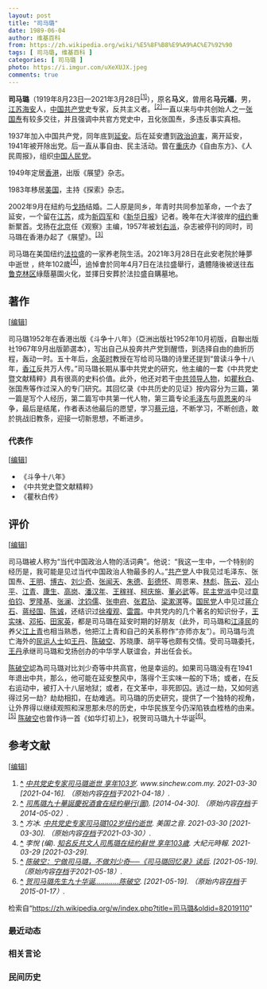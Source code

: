 ```yaml
---
layout: post
title: "司马璐"
date: 1989-06-04
author: 维基百科
from: https://zh.wikipedia.org/wiki/%E5%8F%B8%E9%A9%AC%E7%92%90
tags: [ 司马璐, 维基百科 ]
categories: [ 司马璐 ]
photo: https://i.imgur.com/uXeXUJX.jpeg
comments: true
---
```

<div class="mw-content-ltr mw-parser-output" lang="zh" dir="ltr"><style data-mw-deduplicate="TemplateStyles:r84596247">.mw-parser-output .multiple-issues-text{width:95%;margin:0.2em 0}.mw-parser-output .multiple-issues-text>.mw-collapsible-content{margin-top:0.3em}.mw-parser-output .compact-ambox .ambox{border:none;border-collapse:collapse;background-color:transparent;margin:0 0 0 1.6em!important;padding:0!important;width:auto;display:block}body.mediawiki .mw-parser-output .compact-ambox .ambox.mbox-small-left{font-size:100%;width:auto;margin:0}.mw-parser-output .compact-ambox .ambox .mbox-text{padding:0!important;margin:0!important}.mw-parser-output .compact-ambox .ambox .mbox-text-span{display:list-item;line-height:1.5em;list-style-type:disc}body.skin-minerva .mw-parser-output .multiple-issues-text>.mw-collapsible-toggle,.mw-parser-output .compact-ambox .ambox .mbox-image,.mw-parser-output .compact-ambox .ambox .mbox-imageright,.mw-parser-output .compact-ambox .ambox .mbox-empty-cell{display:none}</style><style data-mw-deduplicate="TemplateStyles:r83732972">.mw-parser-output .ambox{border:1px solid #a2a9b1;border-left:10px solid #36c;background-color:#fbfbfb;box-sizing:border-box}.mw-parser-output .ambox+link+.ambox,.mw-parser-output .ambox+link+style+.ambox,.mw-parser-output .ambox+link+link+.ambox,.mw-parser-output .ambox+.mw-empty-elt+link+.ambox,.mw-parser-output .ambox+.mw-empty-elt+link+style+.ambox,.mw-parser-output .ambox+.mw-empty-elt+link+link+.ambox{margin-top:-1px}html body.mediawiki .mw-parser-output .ambox.mbox-small-left{margin:4px 1em 4px 0;overflow:hidden;width:238px;border-collapse:collapse;font-size:88%;line-height:1.25em}.mw-parser-output .ambox-speedy{border-left:10px solid #b32424;background-color:#fee7e6}.mw-parser-output .ambox-delete{border-left:10px solid #b32424}.mw-parser-output .ambox-content{border-left:10px solid #f28500}.mw-parser-output .ambox-style{border-left:10px solid #fc3}.mw-parser-output .ambox-move{border-left:10px solid #9932cc}.mw-parser-output .ambox-protection{border-left:10px solid #a2a9b1}.mw-parser-output .ambox .mbox-text{border:none;padding:0.25em 0.5em;width:100%}.mw-parser-output .ambox .mbox-image{border:none;padding:2px 0 2px 0.5em;text-align:center}.mw-parser-output .ambox .mbox-imageright{border:none;padding:2px 0.5em 2px 0;text-align:center}.mw-parser-output .ambox .mbox-empty-cell{border:none;padding:0;width:1px}.mw-parser-output .ambox .mbox-image-div{width:52px}html.client-js body.skin-minerva .mw-parser-output .mbox-text-span{margin-left:23px!important}@media(min-width:720px){.mw-parser-output .ambox{margin:0 10%}}@media screen{html.skin-theme-clientpref-night .mw-parser-output .ambox{border-left-color:#36c!important}html.skin-theme-clientpref-night .mw-parser-output .ambox-speedy,html.skin-theme-clientpref-night .mw-parser-output .ambox-delete{border-left-color:#b32424!important}html.skin-theme-clientpref-night .mw-parser-output .ambox-speedy{background-color:#300!important}html.skin-theme-clientpref-night .mw-parser-output .ambox-content{border-left-color:#f28500!important}html.skin-theme-clientpref-night .mw-parser-output .ambox-style{border-left-color:#fc3!important}html.skin-theme-clientpref-night .mw-parser-output .ambox-move{border-left-color:#9932cc!important}html.skin-theme-clientpref-night .mw-parser-output .ambox-protection{border-left-color:#a2a9b1!important}}@media screen and (prefers-color-scheme:dark){html.skin-theme-clientpref-os .mw-parser-output .ambox{border-left-color:#36c!important}html.skin-theme-clientpref-os .mw-parser-output .ambox-speedy,html.skin-theme-clientpref-os .mw-parser-output .ambox-delete{border-left-color:#b32424!important}html.skin-theme-clientpref-os .mw-parser-output .ambox-speedy{background-color:#300!important}html.skin-theme-clientpref-os .mw-parser-output .ambox-content{border-left-color:#f28500!important}html.skin-theme-clientpref-os .mw-parser-output .ambox-style{border-left-color:#fc3!important}html.skin-theme-clientpref-os .mw-parser-output .ambox-move{border-left-color:#9932cc!important}html.skin-theme-clientpref-os .mw-parser-output .ambox-protection{border-left-color:#a2a9b1!important}}</style>
<p><b>司马璐</b>（1919年8月23日—2021年3月28日<sup id="cite_ref-1" class="reference"><a href="#cite_note-1"><span class="cite-bracket">[</span>1<span class="cite-bracket">]</span></a></sup>），原名<b>马义</b>，曾用名<b>马元福</b>，男，<a href="/wiki/%E6%B1%9F%E8%8B%8F" class="mw-redirect" title="江苏">江苏</a><a href="/wiki/%E6%B5%B7%E5%AE%89" class="mw-redirect" title="海安">海安</a>人，<a href="/wiki/%E4%B8%AD%E5%9B%BD%E5%85%B1%E4%BA%A7%E5%85%9A" title="中国共产党">中国共产党</a>史专家，反共主义者。<sup id="cite_ref-2" class="reference"><a href="#cite_note-2"><span class="cite-bracket">[</span>2<span class="cite-bracket">]</span></a></sup>一直以来与中共创始人之一<a href="/wiki/%E5%BC%A0%E5%9B%BD%E7%84%98" title="张国焘">张国焘</a>有较多交往，并且强调中共官方党史中，丑化张国焘，多违反事实真相。
</p>
<meta property="mw:PageProp/toc">
<div class="mw-heading mw-heading2"></div>
<p>1937年加入中国共产党，同年底到<a href="/wiki/%E5%BB%B6%E5%AE%89" class="mw-redirect" title="延安">延安</a>。后在延安遭到<a href="/wiki/%E6%94%BF%E6%B2%BB%E8%BF%AB%E5%AE%B3" title="政治迫害">政治迫害</a>，离开延安，1941年被开除出党。后一直从事自由、民主活动。曾在<a href="/wiki/%E9%87%8D%E5%BA%86" class="mw-redirect" title="重庆">重庆</a>办《自由东方》、《人民周报》，组织<a href="/w/index.php?title=%E4%B8%AD%E5%9B%BD%E4%BA%BA%E6%B0%91%E5%85%9A&amp;action=edit&amp;redlink=1" class="new" title="中国人民党（页面不存在）">中国人民党</a>。
</p><p>1949年定居<a href="/wiki/%E9%A6%99%E6%B8%AF" title="香港">香港</a>，出版《展望》杂志。
</p><p>1983年移居<a href="/wiki/%E7%BE%8E%E5%9B%BD" title="美国">美国</a>，主持《探索》杂志。
</p><p>2002年9月在紐約与<a href="/wiki/%E6%88%88%E6%89%AC" title="戈扬">戈扬</a>结婚。二人原是同乡，年青时共同参加革命，一个去了延安，一个留在<a href="/wiki/%E6%B1%9F%E8%8B%8F" class="mw-redirect" title="江苏">江苏</a>，成为<a href="/wiki/%E6%96%B0%E5%9B%9B%E5%86%9B" title="新四军">新四军</a>和《<a href="/wiki/%E6%96%B0%E5%8D%8E%E6%97%A5%E6%8A%A5" title="新华日报">新华日报</a>》记者。晚年在大洋彼岸的<a href="/wiki/%E7%BA%BD%E7%BA%A6" title="纽约">纽约</a>重新聚首。戈扬在<a href="/wiki/%E5%8C%97%E4%BA%AC" class="mw-redirect" title="北京">北京</a>任《观察》主编，1957年被划<a href="/wiki/%E5%8F%B3%E6%B4%BE" title="右派">右派</a>，杂志被停刊的同时，司马璐在香港办起了《展望》。<sup id="cite_ref-voa330_3-0" class="reference"><a href="#cite_note-voa330-3"><span class="cite-bracket">[</span>3<span class="cite-bracket">]</span></a></sup>
</p><p>司马璐在美国纽约<a href="/wiki/%E6%B3%95%E6%8B%89%E7%9B%9B" title="法拉盛">法拉盛</a>的一家养老院生活。2021年3月28日在此安老院於睡夢中逝世 ，終年102歲<sup id="cite_ref-4" class="reference"><a href="#cite_note-4"><span class="cite-bracket">[</span>4<span class="cite-bracket">]</span></a></sup>，追悼會於同年4月7日在法拉盛舉行，遺體隨後被送往<a href="/wiki/%E5%B8%83%E9%B2%81%E5%85%8B%E6%9E%97%E5%8C%BA" title="布鲁克林区">布鲁克林区</a>綠蔭墓園火化，並擇日安葬於法拉盛自購墓地。
</p>
<div class="mw-heading mw-heading2"><h2 id="著作"><span id=".E8.91.97.E4.BD.9C"></span>著作</h2><span class="mw-editsection"><span class="mw-editsection-bracket">[</span><a href="/w/index.php?title=%E5%8F%B8%E9%A9%AC%E7%92%90&amp;action=edit&amp;section=2" title="编辑章节：著作"><span>编辑</span></a><span class="mw-editsection-bracket">]</span></span></div>
<p>司马璐1952年在香港出版《斗争十八年》（亞洲出版社1952年10月初版，自聯出版社1967年9月出版節選本），写出自己从投奔共产党到醒悟，到选择自由的曲折历程，轰动一时。五十年后，<a href="/wiki/%E4%BD%99%E8%8B%B1%E6%97%B6" class="mw-redirect" title="余英时">余英时</a>教授在写给司马璐的诗里还提到“曾读斗争十八年，<a href="/wiki/%E9%A6%99%E6%B1%9F" class="mw-disambig" title="香江">香江</a>反共万人传。”司马璐长期从事中共党史的研究，他主编的一套《中共党史暨文献精粹》具有很高的史料价值。此外，他还对若干<a href="/wiki/%E5%85%9A%E5%92%8C%E5%9B%BD%E5%AE%B6%E9%A2%86%E5%AF%BC%E4%BA%BA" title="党和国家领导人">中共领导人物</a>，如<a href="/wiki/%E7%9E%BF%E7%A7%8B%E7%99%BD" title="瞿秋白">瞿秋白</a>、张国焘等作过深入的专门研究。其回忆录《中共历史的见证》按内容分为三篇，第一篇是写个人经历，第二篇写中共第一代人物，第三篇专论<a href="/wiki/%E6%AF%9B%E6%B3%BD%E4%B8%9C" title="毛泽东">毛泽东</a>与<a href="/wiki/%E5%91%A8%E6%81%A9%E6%9D%A5" title="周恩来">周恩来</a>的斗争，最后是结尾，作者表达他最后的愿望，学习<a href="/wiki/%E8%94%A1%E5%85%83%E5%9F%B9" title="蔡元培">蔡元培</a>，不断学习，不断创造，敢於挑战旧教条，迎接一切新思想，不断进步。
</p>
<div class="mw-heading mw-heading3"><h3 id="代表作"><span id=".E4.BB.A3.E8.A1.A8.E4.BD.9C"></span>代表作</h3><span class="mw-editsection"><span class="mw-editsection-bracket">[</span><a href="/w/index.php?title=%E5%8F%B8%E9%A9%AC%E7%92%90&amp;action=edit&amp;section=3" title="编辑章节：代表作"><span>编辑</span></a><span class="mw-editsection-bracket">]</span></span></div>
<ul><li>《斗争十八年》</li>
<li>《中共党史暨文献精粹》</li>
<li>《瞿秋白传》</li></ul>
<div class="mw-heading mw-heading2"><h2 id="评价"><span id=".E8.AF.84.E4.BB.B7"></span>评价</h2><span class="mw-editsection"><span class="mw-editsection-bracket">[</span><a href="/w/index.php?title=%E5%8F%B8%E9%A9%AC%E7%92%90&amp;action=edit&amp;section=4" title="编辑章节：评价"><span>编辑</span></a><span class="mw-editsection-bracket">]</span></span></div>
<p>司马璐被人称为“当代中国政治人物的活词典”。他说：“我这一生中，一个特别的经历是，我可能是见过当代中国政治人物最多的人。”<a href="/wiki/%E4%B8%AD%E5%9B%BD%E5%85%B1%E4%BA%A7%E5%85%9A" title="中国共产党">共产党</a>人中我见过毛泽东、张国焘、<a href="/wiki/%E7%8E%8B%E6%98%8E" title="王明">王明</a>、<a href="/wiki/%E5%8D%9A%E5%8F%A4" title="博古">博古</a>、<a href="/wiki/%E5%88%98%E5%B0%91%E5%A5%87" title="刘少奇">刘少奇</a>、<a href="/wiki/%E5%BC%A0%E9%97%BB%E5%A4%A9" title="张闻天">张闻天</a>、<a href="/wiki/%E6%9C%B1%E5%BE%B7" title="朱德">朱德</a>、<a href="/wiki/%E5%BD%AD%E5%BE%B7%E6%80%80" title="彭德怀">彭德怀</a>、周恩来、<a href="/wiki/%E6%9E%97%E5%BD%AA" title="林彪">林彪</a>、<a href="/wiki/%E9%99%88%E4%BA%91" title="陈云">陈云</a>、<a href="/wiki/%E9%82%93%E5%B0%8F%E5%B9%B3" title="邓小平">邓小平</a>、<a href="/wiki/%E6%B1%9F%E9%9D%92" title="江青">江青</a>、<a href="/wiki/%E5%BA%B7%E7%94%9F" title="康生">康生</a>、<a href="/wiki/%E9%AB%98%E5%B2%97" title="高岗">高岗</a>、<a href="/wiki/%E6%BD%98%E6%B1%89%E5%B9%B4" title="潘汉年">潘汉年</a>、<a href="/wiki/%E7%8E%8B%E7%A8%BC%E7%A5%A5" title="王稼祥">王稼祥</a>、<a href="/wiki/%E6%9F%AF%E5%BA%86%E6%96%BD" title="柯庆施">柯庆施</a>、<a href="/wiki/%E8%91%A3%E5%BF%85%E6%AD%A6" title="董必武">董必武</a>等。<a href="/wiki/%E6%B0%91%E4%B8%BB%E5%85%9A%E6%B4%BE" title="民主党派">民主党派</a>中见过<a href="/wiki/%E7%AB%A0%E4%BC%AF%E9%92%A7" title="章伯钧">章伯钧</a>、<a href="/wiki/%E7%BD%97%E9%9A%86%E5%9F%BA" title="罗隆基">罗隆基</a>、<a href="/wiki/%E5%BC%A0%E6%BE%9C" title="张澜">张澜</a>、<a href="/wiki/%E6%B2%88%E9%92%A7%E5%84%92" title="沈钧儒">沈钧儒</a>、<a href="/wiki/%E5%BC%A0%E7%94%B3%E5%BA%9C" title="张申府">张申府</a>、<a href="/wiki/%E5%BC%A0%E5%90%9B%E5%8A%A2" title="张君劢">张君劢</a>、<a href="/wiki/%E6%A2%81%E6%BC%B1%E6%BA%9F" title="梁漱溟">梁漱溟</a>等。<a href="/wiki/%E4%B8%AD%E5%9B%BD%E5%9B%BD%E6%B0%91%E5%85%9A" class="mw-redirect" title="中国国民党">国民党</a>人中见过<a href="/wiki/%E8%92%8B%E4%BB%8B%E7%9F%B3" class="mw-redirect" title="蒋介石">蒋介石</a>、<a href="/wiki/%E8%92%8B%E7%BB%8F%E5%9B%BD" class="mw-redirect" title="蒋经国">蒋经国</a>、<a href="/wiki/%E9%99%88%E8%AF%9A" class="mw-redirect" title="陈诚">陈诚</a>，还结识过<a href="/wiki/%E5%BE%90%E5%A4%8D%E8%A7%82" title="徐复观">徐複观</a>、<a href="/wiki/%E9%9B%B7%E9%9C%87_(%E4%B8%AD%E5%8D%8E%E6%B0%91%E5%9B%BD%E6%94%BF%E6%B2%BB%E4%BA%BA%E7%89%A9)" title="雷震 (中华民国政治人物)">雷震</a>。中共党内的几个著名的知识份子，<a href="/wiki/%E7%8E%8B%E5%AE%9E%E5%91%B3" title="王实味">王实味</a>、<a href="/wiki/%E9%82%93%E6%8B%93" title="邓拓">邓拓</a>、<a href="/wiki/%E7%94%B0%E5%AE%B6%E8%8B%B1" title="田家英">田家英</a>，都是司马璐在延安时期的好朋友（此外，司马璐和<a href="/wiki/%E6%B1%9F%E6%B3%BD%E6%B0%91" title="江泽民">江泽民</a>的养父<a href="/wiki/%E6%B1%9F%E4%B8%8A%E9%9D%92" title="江上青">江上青</a>也相当熟悉，他把江上青和自己的关系称作“亦师亦友”）。司马璐与流亡海外的<a href="/wiki/%E6%B0%91%E9%81%8B%E4%BA%BA%E5%A3%AB" class="mw-redirect mw-disambig" title="民運人士">民运人士</a>如<a href="/wiki/%E7%8E%8B%E4%B8%B9" title="王丹">王丹</a>、<a href="/wiki/%E9%99%88%E7%A0%B4%E7%A9%BA" title="陈破空">陈破空</a>、苏晓康、胡平等也颇有交情。受司马璐委托，<a href="/wiki/%E7%8E%8B%E4%B8%B9" title="王丹">王丹</a>承继司马璐和戈扬创办的中华学人联谊会，并出任会长。
</p><p><a href="/wiki/%E9%99%88%E7%A0%B4%E7%A9%BA" title="陈破空">陈破空</a>認為司马璐对比刘少奇等中共高官，他是幸运的。如果司马璐没有在1941年退出中共，那么，他可能在延安整风中，落得个王实味一般的下场；或者，在反右运动中，被打入十八层地狱；或者，在文革中，非死即囚。逃过一劫，又如何逃得过另一劫？劫劫相扣，在劫难逃。司马璐的历史研究，提供了一个独特的视角，让外界得以继续观照和深思那未尽的历史，中华民族至今仍深陷铁血桎梏的由来。<sup id="cite_ref-5" class="reference"><a href="#cite_note-5"><span class="cite-bracket">[</span>5<span class="cite-bracket">]</span></a></sup>
<a href="/wiki/%E9%99%88%E7%A0%B4%E7%A9%BA" title="陈破空">陈破空</a>也曾作诗一首《如华灯初上》，祝贺司马璐九十华诞<sup id="cite_ref-6" class="reference"><a href="#cite_note-6"><span class="cite-bracket">[</span>6<span class="cite-bracket">]</span></a></sup>。
</p>
<div class="mw-heading mw-heading2"><h2 id="参考文献"><span id=".E5.8F.82.E8.80.83.E6.96.87.E7.8C.AE"></span>参考文献</h2><span class="mw-editsection"><span class="mw-editsection-bracket">[</span><a href="/w/index.php?title=%E5%8F%B8%E9%A9%AC%E7%92%90&amp;action=edit&amp;section=5" title="编辑章节：参考文献"><span>编辑</span></a><span class="mw-editsection-bracket">]</span></span></div>
<div class="reflist" style="list-style-type: decimal;">
<ol class="references">
<li id="cite_note-1"><span class="mw-cite-backlink"><b><a href="#cite_ref-1">^</a></b></span> <span class="reference-text"><cite class="citation web"><a rel="nofollow" class="external text" href="https://www.sinchew.com.my/content/content_2451468.html">中共党史专家司马璐逝世 享年103岁</a>. www.sinchew.com.my. 2021-03-30 <span class="reference-accessdate"> [<span class="nowrap">2021-04-16</span>]</span>. （原始内容<a rel="nofollow" class="external text" href="https://web.archive.org/web/20210418190858/https://www.sinchew.com.my/content/content_2451468.html">存档</a>于2021-04-18）.</cite><span title="ctx_ver=Z39.88-2004&amp;rfr_id=info%3Asid%2Fzh.wikipedia.org%3A%E5%8F%B8%E9%A9%AC%E7%92%90&amp;rft.atitle=%E4%B8%AD%E5%85%B1%E5%85%9A%E5%8F%B2%E4%B8%93%E5%AE%B6%E5%8F%B8%E9%A9%AC%E7%92%90%E9%80%9D%E4%B8%96+%E4%BA%AB%E5%B9%B4103%E5%B2%81&amp;rft.date=2021-03-30&amp;rft.genre=unknown&amp;rft.jtitle=www.sinchew.com.my&amp;rft_id=https%3A%2F%2Fwww.sinchew.com.my%2Fcontent%2Fcontent_2451468.html&amp;rft_val_fmt=info%3Aofi%2Ffmt%3Akev%3Amtx%3Ajournal" class="Z3988"><span style="display:none;">&nbsp;</span></span></span>
</li>
<li id="cite_note-2"><span class="mw-cite-backlink"><b><a href="#cite_ref-2">^</a></b></span> <span class="reference-text"><cite class="citation web"><a rel="nofollow" class="external text" href="http://www.canyu.org/n8930c6.aspx">司馬璐九十華誕慶祝酒會在紐約舉行(圖)</a>.  <span class="reference-accessdate"> [<span class="nowrap">2014-04-30</span>]</span>. （原始内容<a rel="nofollow" class="external text" href="https://web.archive.org/web/20140502032521/http://www.canyu.org/n8930c6.aspx">存档</a>于2014-05-02）.</cite><span title="ctx_ver=Z39.88-2004&amp;rfr_id=info%3Asid%2Fzh.wikipedia.org%3A%E5%8F%B8%E9%A9%AC%E7%92%90&amp;rft.btitle=%E5%8F%B8%E9%A6%AC%E7%92%90%E4%B9%9D%E5%8D%81%E8%8F%AF%E8%AA%95%E6%85%B6%E7%A5%9D%E9%85%92%E6%9C%83%E5%9C%A8%E7%B4%90%E7%B4%84%E8%88%89%E8%A1%8C%28%E5%9C%96%29&amp;rft.genre=unknown&amp;rft_id=http%3A%2F%2Fwww.canyu.org%2Fn8930c6.aspx&amp;rft_val_fmt=info%3Aofi%2Ffmt%3Akev%3Amtx%3Abook" class="Z3988"><span style="display:none;">&nbsp;</span></span></span>
</li>
<li id="cite_note-voa330-3"><span class="mw-cite-backlink"><b><a href="#cite_ref-voa330_3-0">^</a></b></span> <span class="reference-text"><cite class="citation news">方冰. <a rel="nofollow" class="external text" href="https://www.voachinese.com/a/Sima-Lu-expert-ccp-history-passed-away-102/5832909.html">中共党史专家司马璐102岁纽约逝世</a>. 美国之音. 2021-03-30 <span class="reference-accessdate"> [<span class="nowrap">2021-03-30</span>]</span>. （原始内容<a rel="nofollow" class="external text" href="https://web.archive.org/web/20210330163554/https://www.voachinese.com/a/Sima-Lu-expert-ccp-history-passed-away-102/5832909.html">存档</a>于2021-03-30）.</cite><span title="ctx_ver=Z39.88-2004&amp;rfr_id=info%3Asid%2Fzh.wikipedia.org%3A%E5%8F%B8%E9%A9%AC%E7%92%90&amp;rft.atitle=%E4%B8%AD%E5%85%B1%E5%85%9A%E5%8F%B2%E4%B8%93%E5%AE%B6%E5%8F%B8%E9%A9%AC%E7%92%90102%E5%B2%81%E7%BA%BD%E7%BA%A6%E9%80%9D%E4%B8%96&amp;rft.au=%E6%96%B9%E5%86%B0&amp;rft.date=2021-03-30&amp;rft.genre=article&amp;rft_id=https%3A%2F%2Fwww.voachinese.com%2Fa%2FSima-Lu-expert-ccp-history-passed-away-102%2F5832909.html&amp;rft_val_fmt=info%3Aofi%2Ffmt%3Akev%3Amtx%3Ajournal" class="Z3988"><span style="display:none;">&nbsp;</span></span></span>
</li>
<li id="cite_note-4"><span class="mw-cite-backlink"><b><a href="#cite_ref-4">^</a></b></span> <span class="reference-text"><cite class="citation web">李悅 (编). <a rel="nofollow" class="external text" href="https://www.epochtimes.com/b5/21/3/29/n12841713.htm">知名反共文人司馬璐在紐約辭世 享年103歲</a>. 大紀元時報. 2021-03-29 <span class="reference-accessdate"> [<span class="nowrap">2021-03-29</span>]</span>.</cite><span title="ctx_ver=Z39.88-2004&amp;rfr_id=info%3Asid%2Fzh.wikipedia.org%3A%E5%8F%B8%E9%A9%AC%E7%92%90&amp;rft.au=%E6%9D%8E%E6%82%85&amp;rft.btitle=%E7%9F%A5%E5%90%8D%E5%8F%8D%E5%85%B1%E6%96%87%E4%BA%BA%E5%8F%B8%E9%A6%AC%E7%92%90%E5%9C%A8%E7%B4%90%E7%B4%84%E8%BE%AD%E4%B8%96+%E4%BA%AB%E5%B9%B4103%E6%AD%B2&amp;rft.date=2021-03-29&amp;rft.genre=unknown&amp;rft.pub=%E5%A4%A7%E7%B4%80%E5%85%83%E6%99%82%E5%A0%B1&amp;rft_id=https%3A%2F%2Fwww.epochtimes.com%2Fb5%2F21%2F3%2F29%2Fn12841713.htm&amp;rft_val_fmt=info%3Aofi%2Ffmt%3Akev%3Amtx%3Abook" class="Z3988"><span style="display:none;">&nbsp;</span></span></span>
</li>
<li id="cite_note-5"><span class="mw-cite-backlink"><b><a href="#cite_ref-5">^</a></b></span> <span class="reference-text"><cite class="citation web"><a rel="nofollow" class="external text" href="https://www.epochtimes.com/gb/5/1/27/n795578.htm">陈破空：宁做司马璐，不做刘少奇──《司马璐回忆录》读后</a>.  <span class="reference-accessdate"> [<span class="nowrap">2021-05-19</span>]</span>. （原始内容<a rel="nofollow" class="external text" href="https://web.archive.org/web/20210518143723/https://www.epochtimes.com/gb/5/1/27/n795578.htm">存档</a>于2021-05-18）.</cite><span title="ctx_ver=Z39.88-2004&amp;rfr_id=info%3Asid%2Fzh.wikipedia.org%3A%E5%8F%B8%E9%A9%AC%E7%92%90&amp;rft.btitle=%E9%99%88%E7%A0%B4%E7%A9%BA%EF%BC%9A%E5%AE%81%E5%81%9A%E5%8F%B8%E9%A9%AC%E7%92%90%EF%BC%8C%E4%B8%8D%E5%81%9A%E5%88%98%E5%B0%91%E5%A5%87%E2%94%80%E2%94%80%E3%80%8A%E5%8F%B8%E9%A9%AC%E7%92%90%E5%9B%9E%E5%BF%86%E5%BD%95%E3%80%8B%E8%AF%BB%E5%90%8E&amp;rft.genre=unknown&amp;rft_id=https%3A%2F%2Fwww.epochtimes.com%2Fgb%2F5%2F1%2F27%2Fn795578.htm&amp;rft_val_fmt=info%3Aofi%2Ffmt%3Akev%3Amtx%3Abook" class="Z3988"><span style="display:none;">&nbsp;</span></span></span>
</li>
<li id="cite_note-6"><span class="mw-cite-backlink"><b><a href="#cite_ref-6">^</a></b></span> <span class="reference-text"><cite class="citation web"><a rel="nofollow" class="external text" href="http://beijingspring.com/bj2/2009/400/2009930142219.htm">贺司马璐先生九十华诞............陈破空</a>.  <span class="reference-accessdate"> [<span class="nowrap">2021-05-19</span>]</span>. （原始内容<a rel="nofollow" class="external text" href="https://web.archive.org/web/20150117080724/http://beijingspring.com/bj2/2009/400/2009930142219.htm">存档</a>于2015-01-17）.</cite><span title="ctx_ver=Z39.88-2004&amp;rfr_id=info%3Asid%2Fzh.wikipedia.org%3A%E5%8F%B8%E9%A9%AC%E7%92%90&amp;rft.btitle=%E8%B4%BA%E5%8F%B8%E9%A9%AC%E7%92%90%E5%85%88%E7%94%9F%E4%B9%9D%E5%8D%81%E5%8D%8E%E8%AF%9E............%E9%99%88%E7%A0%B4%E7%A9%BA&amp;rft.genre=unknown&amp;rft_id=http%3A%2F%2Fbeijingspring.com%2Fbj2%2F2009%2F400%2F2009930142219.htm&amp;rft_val_fmt=info%3Aofi%2Ffmt%3Akev%3Amtx%3Abook" class="Z3988"><span style="display:none;">&nbsp;</span></span></span>
</li>
</ol></div>
<!-- 
NewPP limit report
Parsed by mw‐api‐int.codfw.main‐8677d595b5‐pb294
Cached time: 20250213072933
Cache expiry: 2592000
Reduced expiry: false
Complications: [show‐toc]
CPU time usage: 0.275 seconds
Real time usage: 0.353 seconds
Preprocessor visited node count: 2243/1000000
Post‐expand include size: 37752/2097152 bytes
Template argument size: 9118/2097152 bytes
Highest expansion depth: 16/100
Expensive parser function count: 2/500
Unstrip recursion depth: 0/20
Unstrip post‐expand size: 18418/5000000 bytes
Lua time usage: 0.088/10.000 seconds
Lua memory usage: 3571158/52428800 bytes
Number of Wikibase entities loaded: 1/400
-->
<!--
Transclusion expansion time report (%,ms,calls,template)
100.00%  282.569      1 -total
 55.64%  157.212      1 Template:Multiple_issues
 41.07%  116.042      3 Template:Ambox
 36.34%  102.689      1 Template:POV
 23.24%   65.661      1 Template:Reflist
 19.19%   54.236      5 Template:Cite_web
 14.00%   39.571      1 Template:Authority_control
  4.88%   13.788      1 Template:Main_Other
  4.45%   12.572      1 Template:Bd
  3.98%   11.245      1 Template:IfPNS
-->

<!-- Saved in parser cache with key zhwiki:pcache:958264:|#|:idhash:canonical!zh and timestamp 20250213072933 and revision id 82019110. Rendering was triggered because: api-parse
 -->
</div><!--esi <esi:include src="/esitest-fa8a495983347898/content" /> --><noscript><img src="https://login.wikimedia.org/wiki/Special:CentralAutoLogin/start?useformat=desktop&amp;type=1x1&amp;usesul3=0" alt="" width="1" height="1" style="border: none; position: absolute;"></noscript>
<div class="printfooter" data-nosnippet="">检索自“<a dir="ltr" href="https://zh.wikipedia.org/w/index.php?title=司马璐&amp;oldid=82019110">https://zh.wikipedia.org/w/index.php?title=司马璐&amp;oldid=82019110</a>”</div><div id="recent-news"><h3>最近动态</h3><ul></ul></div><div id="open-opinion"><h3>相关言论</h3><ul></ul></div><div id="mjls-record"><h3>民间历史</h3><ul></ul></div>